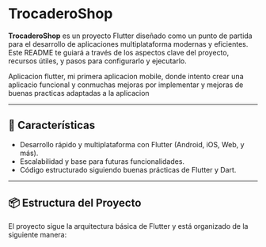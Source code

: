 # TrocaderoShop

**TrocaderoShop** es un proyecto Flutter diseñado como un punto de partida para el desarrollo de aplicaciones multiplataforma modernas y eficientes. Este README te guiará a través de los aspectos clave del proyecto, recursos útiles, y pasos para configurarlo y ejecutarlo.

Aplicacion flutter, mi primera aplicacion mobile, donde intento crear una aplicacio funcional y conmuchas mejoras por implementar y mejoras de buenas practicas adaptadas a la aplicacion

---

## 🚀 Características
- Desarrollo rápido y multiplataforma con Flutter (Android, iOS, Web, y más).
- Escalabilidad y base para futuras funcionalidades.
- Código estructurado siguiendo buenas prácticas de Flutter y Dart.

---

## 📦 Estructura del Proyecto
El proyecto sigue la arquitectura básica de Flutter y está organizado de la siguiente manera:



